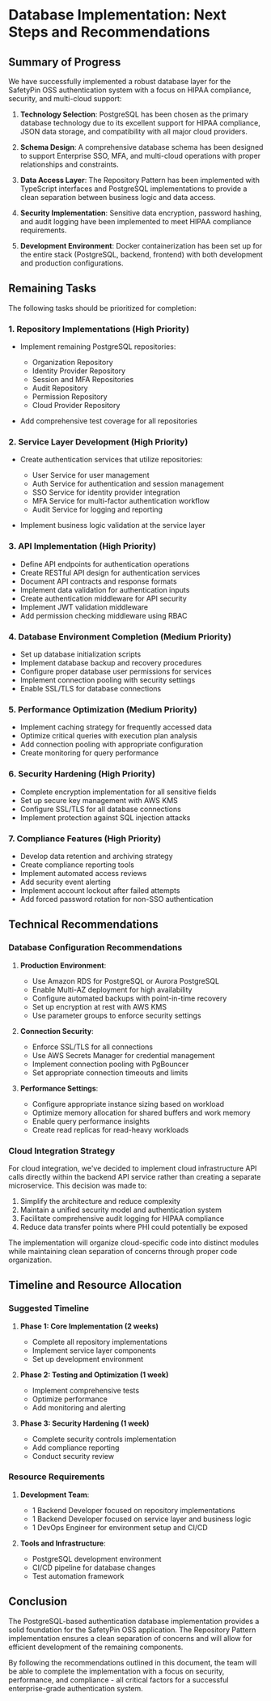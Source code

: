 # Database Implementation: Next Steps and Recommendations

## Summary of Progress

We have successfully implemented a robust database layer for the SafetyPin OSS authentication system with a focus on HIPAA compliance, security, and multi-cloud support:

1. **Technology Selection**: PostgreSQL has been chosen as the primary database technology due to its excellent support for HIPAA compliance, JSON data storage, and compatibility with all major cloud providers.

2. **Schema Design**: A comprehensive database schema has been designed to support Enterprise SSO, MFA, and multi-cloud operations with proper relationships and constraints.

3. **Data Access Layer**: The Repository Pattern has been implemented with TypeScript interfaces and PostgreSQL implementations to provide a clean separation between business logic and data access.

4. **Security Implementation**: Sensitive data encryption, password hashing, and audit logging have been implemented to meet HIPAA compliance requirements.

5. **Development Environment**: Docker containerization has been set up for the entire stack (PostgreSQL, backend, frontend) with both development and production configurations.

## Remaining Tasks

The following tasks should be prioritized for completion:

### 1. Repository Implementations (High Priority)

- Implement remaining PostgreSQL repositories:
  - Organization Repository
  - Identity Provider Repository
  - Session and MFA Repositories
  - Audit Repository
  - Permission Repository
  - Cloud Provider Repository

- Add comprehensive test coverage for all repositories

### 2. Service Layer Development (High Priority)

- Create authentication services that utilize repositories:
  - User Service for user management
  - Auth Service for authentication and session management
  - SSO Service for identity provider integration
  - MFA Service for multi-factor authentication workflow
  - Audit Service for logging and reporting

- Implement business logic validation at the service layer

### 3. API Implementation (High Priority)

- Define API endpoints for authentication operations
- Create RESTful API design for authentication services
- Document API contracts and response formats
- Implement data validation for authentication inputs
- Create authentication middleware for API security
- Implement JWT validation middleware
- Add permission checking middleware using RBAC

### 4. Database Environment Completion (Medium Priority)

- Set up database initialization scripts
- Implement database backup and recovery procedures
- Configure proper database user permissions for services
- Implement connection pooling with security settings
- Enable SSL/TLS for database connections

### 5. Performance Optimization (Medium Priority)

- Implement caching strategy for frequently accessed data
- Optimize critical queries with execution plan analysis
- Add connection pooling with appropriate configuration
- Create monitoring for query performance

### 6. Security Hardening (High Priority)

- Complete encryption implementation for all sensitive fields
- Set up secure key management with AWS KMS
- Configure SSL/TLS for all database connections
- Implement protection against SQL injection attacks

### 7. Compliance Features (High Priority)

- Develop data retention and archiving strategy
- Create compliance reporting tools
- Implement automated access reviews
- Add security event alerting
- Implement account lockout after failed attempts
- Add forced password rotation for non-SSO authentication

## Technical Recommendations

### Database Configuration Recommendations

1. **Production Environment**:
   - Use Amazon RDS for PostgreSQL or Aurora PostgreSQL
   - Enable Multi-AZ deployment for high availability
   - Configure automated backups with point-in-time recovery
   - Set up encryption at rest with AWS KMS
   - Use parameter groups to enforce security settings

2. **Connection Security**:
   - Enforce SSL/TLS for all connections
   - Use AWS Secrets Manager for credential management
   - Implement connection pooling with PgBouncer
   - Set appropriate connection timeouts and limits

3. **Performance Settings**:
   - Configure appropriate instance sizing based on workload
   - Optimize memory allocation for shared buffers and work memory
   - Enable query performance insights
   - Create read replicas for read-heavy workloads

### Cloud Integration Strategy

For cloud integration, we've decided to implement cloud infrastructure API calls directly within the backend API service rather than creating a separate microservice. This decision was made to:

1. Simplify the architecture and reduce complexity
2. Maintain a unified security model and authentication system
3. Facilitate comprehensive audit logging for HIPAA compliance
4. Reduce data transfer points where PHI could potentially be exposed

The implementation will organize cloud-specific code into distinct modules while maintaining clean separation of concerns through proper code organization.

## Timeline and Resource Allocation

### Suggested Timeline

1. **Phase 1: Core Implementation (2 weeks)**
   - Complete all repository implementations
   - Implement service layer components
   - Set up development environment

2. **Phase 2: Testing and Optimization (1 week)**
   - Implement comprehensive tests
   - Optimize performance
   - Add monitoring and alerting

3. **Phase 3: Security Hardening (1 week)**
   - Complete security controls implementation
   - Add compliance reporting
   - Conduct security review

### Resource Requirements

1. **Development Team**:
   - 1 Backend Developer focused on repository implementations
   - 1 Backend Developer focused on service layer and business logic
   - 1 DevOps Engineer for environment setup and CI/CD

2. **Tools and Infrastructure**:
   - PostgreSQL development environment
   - CI/CD pipeline for database changes
   - Test automation framework

## Conclusion

The PostgreSQL-based authentication database implementation provides a solid foundation for the SafetyPin OSS application. The Repository Pattern implementation ensures a clean separation of concerns and will allow for efficient development of the remaining components.

By following the recommendations outlined in this document, the team will be able to complete the implementation with a focus on security, performance, and compliance - all critical factors for a successful enterprise-grade authentication system.
